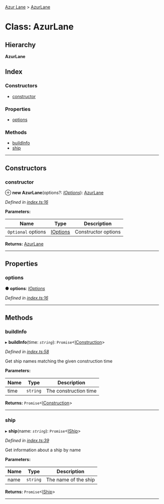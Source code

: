 [Azur Lane](../README.md) > [AzurLane](../classes/azurlane.md)

# Class: AzurLane

## Hierarchy

**AzurLane**

## Index

### Constructors

* [constructor](azurlane.md#constructor)

### Properties

* [options](azurlane.md#options)

### Methods

* [buildInfo](azurlane.md#buildinfo)
* [ship](azurlane.md#ship)

---

## Constructors

<a id="constructor"></a>

###  constructor

⊕ **new AzurLane**(options?: *[IOptions](../interfaces/ioptions.md)*): [AzurLane](azurlane.md)

*Defined in [index.ts:16](https://github.com/KurozeroPB/AzurLane/blob/27a36d1/lib/index.ts#L16)*

**Parameters:**

| Name | Type | Description |
| ------ | ------ | ------ |
| `Optional` options | [IOptions](../interfaces/ioptions.md) |  Constructor options |

**Returns:** [AzurLane](azurlane.md)

___

## Properties

<a id="options"></a>

###  options

**● options**: *[IOptions](../interfaces/ioptions.md)*

*Defined in [index.ts:16](https://github.com/KurozeroPB/AzurLane/blob/27a36d1/lib/index.ts#L16)*

___

## Methods

<a id="buildinfo"></a>

###  buildInfo

▸ **buildInfo**(time: *`string`*): `Promise`<[IConstruction](../interfaces/iconstruction.md)>

*Defined in [index.ts:58](https://github.com/KurozeroPB/AzurLane/blob/27a36d1/lib/index.ts#L58)*

Get ship names matching the given construction time

**Parameters:**

| Name | Type | Description |
| ------ | ------ | ------ |
| time | `string` |  The construction time |

**Returns:** `Promise`<[IConstruction](../interfaces/iconstruction.md)>

___
<a id="ship"></a>

###  ship

▸ **ship**(name: *`string`*): `Promise`<[IShip](../interfaces/iship.md)>

*Defined in [index.ts:39](https://github.com/KurozeroPB/AzurLane/blob/27a36d1/lib/index.ts#L39)*

Get information about a ship by name

**Parameters:**

| Name | Type | Description |
| ------ | ------ | ------ |
| name | `string` |  The name of the ship |

**Returns:** `Promise`<[IShip](../interfaces/iship.md)>

___

